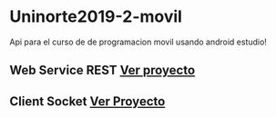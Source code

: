 # Uninorte2019-2-movil
Api para el curso de de programacion movil usando android estudio!

## Web Service REST [Ver proyecto](https://github.com/epavas/Uninorte2019-2-movil/tree/master/JavaProjects/WebServiceREST)

## Client Socket [Ver Proyecto](https://github.com/epavas/Uninorte2019-2-movil/tree/master/JavaProjects/ClientServerModel/ClientServerModel)
